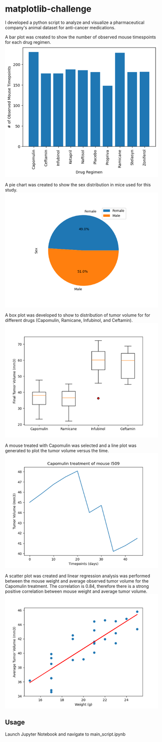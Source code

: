 # matplotlib-challenge

I developed a python script to analyze and visualize a pharmaceutical company's animal dataset for anti-cancer medications. 

A bar plot was created to show the number of observed mouse timespoints for each drug regimen. 
![bar_timepoints_drug_regimen.png](https://github.com/cassidyschul/matplotlib-challenge/blob/main/figures/bar_timepoints_drug_regimen.png?raw=true)

A pie chart was created to show the sex distribution in mice used for this study. 
![sex_distribution_pie.png](https://github.com/cassidyschul/matplotlib-challenge/blob/main/figures/sex_distribution_pie.png?raw=true)

A box plot was developed to show to distribution of tumor volume for for different drugs (Capomulin, Ramicane, Infubinol, and Ceftamin).
![boxplot_tumor_volume.png](https://github.com/cassidyschul/matplotlib-challenge/blob/main/figures/boxplot_tumor_volume.png?raw=true)

A mouse treated with Capomulin was selected and a line plot was generated to plot the tumor volume versus the time. 
![lineplot_tumorvolume_timepoint_Capomulin.png](https://github.com/cassidyschul/matplotlib-challenge/blob/main/figures/lineplot_tumorvolume_timepoint_Capomulin.png?raw=true)

A scatter plot was created and linear regression analysis was performed between the mouse weight and average observed tumor volume for the Capomulin treatment. The correlation is 0.84, therefore there is a strong positive correlation between mouse weight and average tumor volume. 
<br>
![scatter_mouseweight_tumorvolume.png](https://github.com/cassidyschul/matplotlib-challenge/blob/main/figures/scatter_mouseweight_tumorvolume.png?raw=true)



## Usage
Launch Jupyter Notebook and navigate to main_script.ipynb

